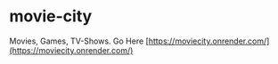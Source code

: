 # movie-city
Movies, Games, TV-Shows.
Go Here [https://moviecity.onrender.com/](https://moviecity.onrender.com/)

